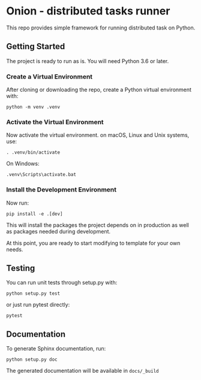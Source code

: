 Onion - distributed tasks runner
================================

This repo provides simple framework for running distributed task on Python.

## Getting Started

The project is ready to run as is. You will need Python 3.6 or later.

### Create a Virtual Environment

After cloning or downloading the repo, create a Python virtual environment with:

```
python -m venv .venv
```

### Activate the Virtual Environment

Now activate the virtual environment. on macOS, Linux and Unix systems, use:

```
. .venv/bin/activate
```

On Windows:

```
.venv\Scripts\activate.bat
```

### Install the Development Environment

Now run:

```
pip install -e .[dev]
```

This will install the packages the project depends on in production as well as packages needed during development.

At this point, you are ready to start modifying to template for your own needs.

## Testing

You can run unit tests through setup.py with:

```
python setup.py test
```

or just run pytest directly:

```
pytest
```

## Documentation

To generate Sphinx documentation, run:

```
python setup.py doc
```

The generated documentation will be available in `docs/_build`

